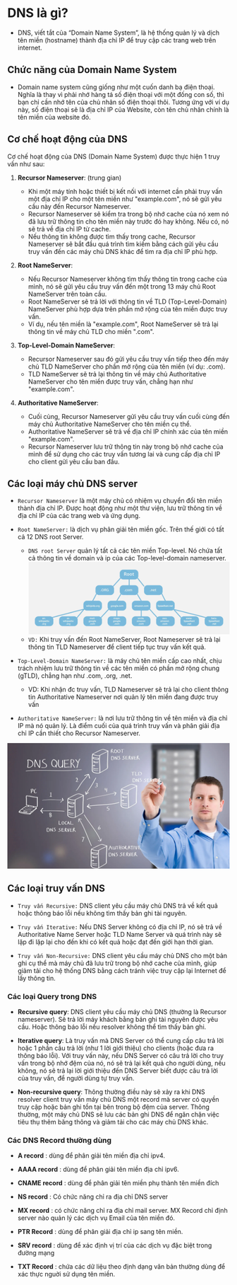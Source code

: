 # DNS là gì?

- DNS, viết tắt của “Domain Name System”, là hệ thống quản lý và dịch tên miền (hostname) thành địa chỉ IP để truy cập các trang web trên internet. 
>
## Chức năng của Domain Name System

- Domain name system cũng giống như một cuốn danh bạ điện thoại. Nghĩa là thay vì phải nhớ hàng tá số điện thoại với một đống con số, thì bạn chỉ cần nhớ tên của chủ nhân số điện thoại thôi. Tương ứng với ví dụ này, số điện thoại sẽ là địa chỉ IP của Website, còn tên chủ nhân chính là tên miền của website đó.

## Cơ chế hoạt động của DNS

Cơ chế hoạt động của DNS (Domain Name System) được thực hiện 1 truy vấn như sau:

1. **Recursor Nameserver**: (trung gian)
   - Khi một máy tính hoặc thiết bị kết nối với internet cần phải truy vấn một địa chỉ IP cho một tên miền như "example.com", nó sẽ gửi yêu cầu này đến Recursor Nameserver.
   - Recursor Nameserver sẽ kiểm tra trong bộ nhớ cache của nó xem nó đã lưu trữ thông tin cho tên miền này trước đó hay không. Nếu có, nó sẽ trả về địa chỉ IP từ cache.
   - Nếu thông tin không được tìm thấy trong cache, Recursor Nameserver sẽ bắt đầu quá trình tìm kiếm bằng cách gửi yêu cầu truy vấn đến các máy chủ DNS khác để tìm ra địa chỉ IP phù hợp.

2. **Root NameServer**:
   - Nếu Recursor Nameserver không tìm thấy thông tin trong cache của mình, nó sẽ gửi yêu cầu truy vấn đến một trong 13 máy chủ Root NameServer trên toàn cầu.
   - Root NameServer sẽ trả lời với thông tin về TLD (Top-Level-Domain) NameServer phù hợp dựa trên phần mở rộng của tên miền được truy vấn. 
   - Ví dụ, nếu tên miền là "example.com", Root NameServer sẽ trả lại thông tin về máy chủ TLD cho miền ".com".

3. **Top-Level-Domain NameServer**:
   - Recursor Nameserver sau đó gửi yêu cầu truy vấn tiếp theo đến máy chủ TLD NameServer cho phần mở rộng của tên miền (ví dụ: .com).
   - TLD NameServer sẽ trả lại thông tin về máy chủ Authoritative NameServer cho tên miền được truy vấn, chẳng hạn như "example.com".

4. **Authoritative NameServer**:
   - Cuối cùng, Recursor Nameserver gửi yêu cầu truy vấn cuối cùng đến máy chủ Authoritative NameServer cho tên miền cụ thể.
   - Authoritative NameServer sẽ trả về địa chỉ IP chính xác của tên miền "example.com".
   - Recursor Nameserver lưu trữ thông tin này trong bộ nhớ cache của mình để sử dụng cho các truy vấn tương lai và cung cấp địa chỉ IP cho client gửi yêu cầu ban đầu.

## Các loại máy chủ DNS server   

- `Recursor Nameserver` là một máy chủ có nhiệm vụ chuyển đổi tên miền thành địa chỉ IP. Được hoạt động như một thư viện, lưu trữ thông tin về địa chỉ IP của các trang web và ứng dụng. 
    
- `Root NameServer:` là dịch vụ phân giải tên miền gốc. Trên thế giới có tất cả 12 DNS root Server. 
  - `DNS root Server` quản lý tất cả các tên miền Top-level. Nó chứa tất cả thông tin về domain và ip của các Top-level-domain nameserver.
    ![alt text](/Linux/img/dns-root-server.png)
  - `VD:` Khi truy vấn đến Root NameServer, Root Nameserver sẽ trả lại thông tin TLD Nameserver để client tiếp tục truy vấn kết quả.
- `Top-Level-Domain NameServer:` là máy chủ tên miền cấp cao nhất, chịu trách nhiệm lưu trữ thông tin về các tên miền có phần mở rộng chung (gTLD), chẳng hạn như .com, .org, .net.
    - VD: Khi nhận đc truy vấn, TLD Nameserver sẽ trả lại cho client thông tin Authoritative Nameserver nơi quản lý tên miền đang được truy vấn 
- `Authoritative NameServer:` là nơi lưu trữ thông tin về tên miền và địa chỉ IP mà nó quản lý. Là điểm cuối của quá trình truy vấn và phân giải địa chỉ IP cần thiết cho Recursor Nameserver.

![alt text](img/dns2.png)

## Các loại truy vấn DNS
- `Truy vấn Recursive:` DNS client yêu cầu máy chủ DNS trả về kết quả hoặc thông báo lỗi nếu không tìm thấy bản ghi tài nguyên.
>
- `Truy vấn Iterative:` Nếu DNS Server không có địa chỉ IP, nó sẽ trả về Authoritative Name Server hoặc TLD Name Server và quá trình này sẽ lặp đi lặp lại cho đến khi có kết quả hoặc đạt đến giới hạn thời gian.
>
- `Truy vấn Non-Recursive:` DNS client yêu cầu máy chủ DNS cho một bản ghi cụ thể mà máy chủ đã lưu trữ trong bộ nhớ cache của mình, giúp giảm tải cho hệ thống DNS bằng cách tránh việc truy cập lại Internet để lấy thông tin.
### Các loại Query trong DNS

- **Recursive query**: DNS client yêu cầu máy chủ DNS (thường là Recursor nameserver). Sẽ trả lời máy khách bằng bản ghi tài nguyên được yêu cầu. Hoặc thông báo lỗi nếu resolver không thể tìm thấy bản ghi.

- **Iterative query**: Là truy vấn mà DNS Server có thể cung cấp câu trả lời hoặc 1 phần câu trả lời (như 1 lời giới thiệu) cho clients (hoặc đưa ra thông báo lỗi). Với truy vấn này, nếu DNS Server có câu trả lời cho truy vấn trong bộ nhớ đệm của nó, nó sẽ trả lại kết quả cho người dùng, nếu không, nó sẽ trả lại lời giới thiệu đến DNS Server biết được câu trả lời của truy vấn, để người dùng tự truy vấn.

- **Non-recursive query**: Thông thường điều này sẽ xảy ra khi DNS resolver client truy vấn máy chủ DNS một record mà server có quyền truy cập hoặc bản ghi tồn tại bên trong bộ đệm của server. Thông thường, một máy chủ DNS sẽ lưu các bản ghi DNS để ngăn chặn việc tiêu thụ thêm băng thông và giảm tải cho các máy chủ DNS khác.

### Các DNS Record thường dùng

- **A record** : dùng để phân giải tên miền địa chỉ ipv4.

- **AAAA record** : dùng để phân giải tên miền địa chỉ ipv6.

- **CNAME record** : dùng để phân giải tên miền phụ thành tên miền đích

- **NS record** : Có chức năng chỉ ra địa chỉ DNS server

- **MX record** : có chức năng chỉ ra địa chỉ mail server. MX Record chỉ định server nào quản lý các dịch vụ Email của tên miền đó.

- **PTR Record** : dùng để phân giải địa chỉ ip sang tên miền.

- **SRV record** : dùng để xác định vị trí của các dịch vụ đặc biệt trong đường mạng 

- **TXT Record** : chứa các dữ liệu theo định dạng văn bản thường dùng để xác thực nguời sử dụng tên miền.